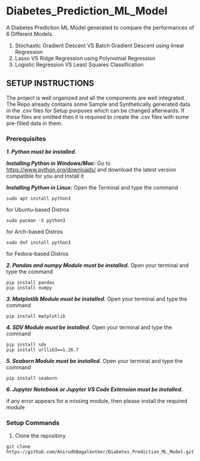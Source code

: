 # Diabetes_Prediction_ML_Model

A Diabetes Prediction ML Model generated to compare the performances of 6 Different Models.

 1. Stochastic Gradient Descent VS Batch Gradient Descent using linear Regression 
 2. Lasso VS Ridge Regression using Polynomial Regression 
 3. Logistic Regression VS Least Squares Classification

## SETUP INSTRUCTIONS

The project is well organized and all the components are well integrated. The Repo already contains some Sample and Synthetically generated data in the .csv files for Setup purposes which can be changed afterwards. If these files are omitted then it is required to create the .csv files with some pre-filled data in them.

### Prerequisites
***1. Python must be installed.***

***Installing Python in Windows/Mac:***
Go to https://www.python.org/downloads/ and download the latest version compatible for you and Install it

***Installing Python in Linux:***
Open the Terminal and type the command

```
sudo apt install python3
```
for Ubuntu-based Distros

```
sudo pacman -S python3
```
for Arch-based Distros

```
sudo dnf install python3
```
for Fedora-based Distros

***2. Pandas and numpy Module must be installed.***
Open your terminal and type the command

```
pip install pandas
pip install numpy
```

***3. Matplotlib Module must be installed.***
Open your terminal and type the command

```
pip install matplotlib
```

***4. SDV Module must be installed.***
Open your terminal and type the command

```
pip install sdv
pip install urllib3==1.26.7
```

***5. Seaborn Module must be installed.***
Open your terminal and type the command

```
pip install seaborn
```

***6. Jupyter Notebook or Jupyter VS Code Extension must be installed.***


if any error appears for a missing module, then please install the required module

### Setup Commands

1. Clone the repository
```
git clone https://github.com/AnirudhBagalkotker/Diabetes_Prediction_ML_Model.git
```



